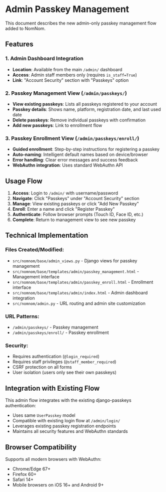 # Admin Passkey Management

This document describes the new admin-only passkey management flow added to NomNom.

## Features

### 1. Admin Dashboard Integration
- **Location**: Available from the main `/admin/` dashboard
- **Access**: Admin staff members only (requires `is_staff=True`)
- **Link**: "Account Security" section with "Passkeys" option

### 2. Passkey Management View (`/admin/passkeys/`)
- **View existing passkeys**: Lists all passkeys registered to your account
- **Passkey details**: Shows name, platform, registration date, and last used date
- **Delete passkeys**: Remove individual passkeys with confirmation
- **Add new passkeys**: Link to enrollment flow

### 3. Passkey Enrollment View (`/admin/passkeys/enroll/`)
- **Guided enrollment**: Step-by-step instructions for registering a passkey
- **Auto-naming**: Intelligent default names based on device/browser
- **Error handling**: Clear error messages and success feedback
- **WebAuthn integration**: Uses standard WebAuthn API

## Usage Flow

1. **Access**: Login to `/admin/` with username/password
2. **Navigate**: Click "Passkeys" under "Account Security" section
3. **Manage**: View existing passkeys or click "Add New Passkey"
4. **Enroll**: Enter a name and click "Register Passkey"
5. **Authenticate**: Follow browser prompts (Touch ID, Face ID, etc.)
6. **Complete**: Return to management view to see new passkey

## Technical Implementation

### Files Created/Modified:
- `src/nomnom/base/admin_views.py` - Django views for passkey management
- `src/nomnom/base/templates/admin/passkey_management.html` - Management interface
- `src/nomnom/base/templates/admin/passkey_enroll.html` - Enrollment interface  
- `src/nomnom/base/templates/admin/index.html` - Admin dashboard integration
- `src/nomnom/admin.py` - URL routing and admin site customization

### URL Patterns:
- `/admin/passkeys/` - Passkey management
- `/admin/passkeys/enroll/` - Passkey enrollment

### Security:
- Requires authentication (`@login_required`)
- Requires staff privileges (`@staff_member_required`)
- CSRF protection on all forms
- User isolation (users only see their own passkeys)

## Integration with Existing Flow

This admin flow integrates with the existing django-passkeys authentication:
- Uses same `UserPasskey` model
- Compatible with existing login flow at `/admin/login/`
- Leverages existing passkey registration endpoints
- Maintains all security features and WebAuthn standards

## Browser Compatibility

Supports all modern browsers with WebAuthn:
- Chrome/Edge 67+
- Firefox 60+
- Safari 14+
- Mobile browsers on iOS 16+ and Android 9+